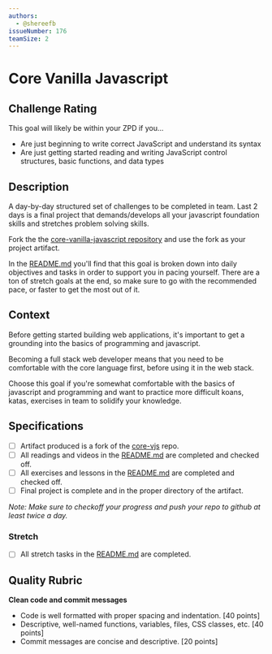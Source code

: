 ```yaml
---
authors:
  - @shereefb
issueNumber: 176
teamSize: 2
---
```


# Core Vanilla Javascript

## Challenge Rating

This goal will likely be within your ZPD if you...

- Are just beginning to write correct JavaScript and understand its syntax
- Are just getting started reading and writing JavaScript control structures, basic functions, and data types

## Description

A day-by-day structured set of challenges to be completed in team.
Last 2 days is a final project that demands/develops all your javascript foundation skills and stretches problem solving skills.

Fork the the [core-vanilla-javascript repository][core-vjs] and use the fork as your project artifact.

In the [README.md][core-vjs-readme] you'll find that this goal is broken down into daily objectives and tasks in order to support you in pacing yourself. There are a ton of stretch goals at the end, so make sure to go with the recommended pace, or faster to get the most out of it.

## Context

Before getting started building web applications, it's important to get a grounding into the basics of programming and javascript.

Becoming a full stack web developer means that you need to be comfortable with the core language first, before using it in the web stack.

Choose this goal if you're somewhat comfortable with the basics of javascript and programming and want to practice more difficult koans, katas, exercises in team to solidify your knowledge.

## Specifications

- [ ] Artifact produced is a fork of the [core-vjs][core-vjs] repo.
- [ ] All readings and videos in the [README.md][core-vjs-readme] are completed and checked off.
- [ ] All exercises and lessons in the [README.md][core-vjs-readme] are completed and checked off.
- [ ] Final project is complete and in the proper directory of the artifact.

*Note: Make sure to checkoff your progress and push your repo to github at least twice a day.*

### Stretch

- [ ] All stretch tasks in the [README.md][core-vjs-readme] are completed.

## Quality Rubric

**Clean code and commit messages**
- Code is well formatted with proper spacing and indentation. [40 points]
- Descriptive, well-named functions, variables, files, CSS classes, etc. [40 points]
- Commit messages are concise and descriptive. [20 points]

[core-vjs]: https://github.com/GuildCrafts/core-object-oriented-javascript
[core-vjs-readme]: https://github.com/GuildCrafts/core-object-oriented-javascript/blob/master/team_practice.md
